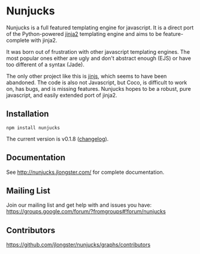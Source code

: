 
# Nunjucks

Nunjucks is a full featured templating engine for javascript. It is a
direct port of the Python-powered [jinja2](http://jinja.pocoo.org/)
templating engine and aims to be feature-complete with jinja2.

It was born out of frustration with other javascript templating
engines. The most popular ones either are ugly and don't abstract
enough (EJS) or have too different of a syntax (Jade).

The only other project like this is
[jinjs](https://github.com/ravelsoft/node-jinjs), which seems to have
been abandoned. The code is also not Javascript, but Coco, is
difficult to work on, has bugs, and is missing features. Nunjucks
hopes to be a robust, pure javascript, and easily extended port of
jinja2.

## Installation

`npm install nunjucks`

The current version is v0.1.8 ([changelog](http://nunjucks.tumblr.com/post/42445457638/v0-1-8-whitespace-controls-unpacking-better-errors)).

## Documentation

See http://nunjucks.jlongster.com/ for complete documentation.

## Mailing List

Join our mailing list and get help with and issues you have: https://groups.google.com/forum/?fromgroups#!forum/nunjucks

## Contributors

https://github.com/jlongster/nunjucks/graphs/contributors